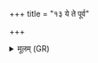 +++
title = "१३ ये ते पूर्व"

+++
<details><summary>मूलम् (GR)</summary>

ये ते पूर्व इत्य् एका ॥ +++(PS 8.19.5 is repeated)+++
</details>
